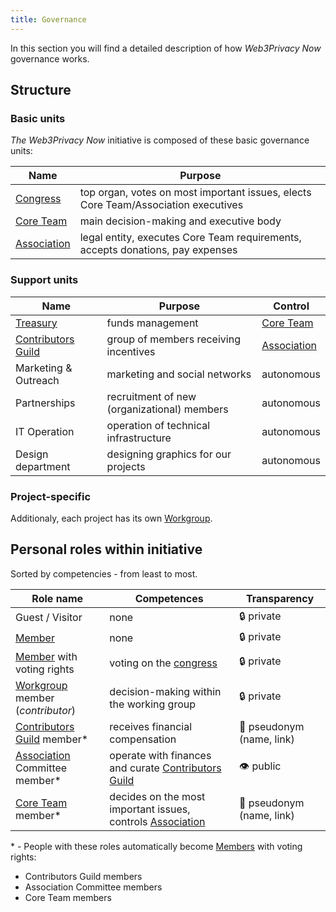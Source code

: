 ```yaml
---
title: Governance
---
```


In this section you will find a detailed description of how *Web3Privacy Now* governance works.

## Structure
### Basic units

*The Web3Privacy Now* initiative is composed of these basic governance units:

| Name | Purpose |
| --- | --- |
| [Congress](/congress) | top organ, votes on most important issues, elects Core Team/Association executives |
| [Core Team](/core-team) | main decision-making and executive body |
| [Association](/association) | legal entity, executes Core Team requirements, accepts donations, pay expenses |

### Support units

| Name | Purpose | Control |
| --- | --- | --- |
| [Treasury](/treasury) | funds management | [Core Team](/core-team) |
| [Contributors Guild](/guild) | group of members receiving incentives | [Association](/association) |
| Marketing & Outreach | marketing and social networks | autonomous |
| Partnerships | recruitment of new (organizational) members | autonomous | 
| IT Operation | operation of technical infrastructure | autonomous |
| Design department | designing graphics for our projects | autonomous |

### Project-specific

Additionaly, each project has its own [Workgroup](/workgroups#project-specific).


## Personal roles within initiative

Sorted by competencies - from least to most.

| Role name | Competences | Transparency |
| --- | --- | --- |
| Guest / Visitor | none | 🔒 private |
| [Member](/membership) | none | 🔒 private |
| [Member](/membership) with voting rights | voting on the [congress](/congress) | 🔒 private |
| [Workgroup](/workgroups) member (*contributor*) | decision-making within the working group | 🔒 private |
| [Contributors Guild](/guild) member* | receives financial compensation | 🥷 pseudonym (name, link) |
| [Association](/association) Committee member* | operate with finances and curate [Contributors Guild](/guild) | 👁️ public |
| [Core Team](/core-team) member* | decides on the most important issues, controls [Association](/association) | 🥷 pseudonym (name, link) |

\* - People with these roles automatically become [Members](/membership) with voting rights:
  - Contributors Guild members
  - Association Committee members
  - Core Team members